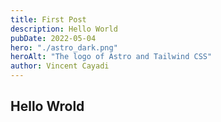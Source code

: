 ```yaml
---
title: First Post
description: Hello World
pubDate: 2022-05-04
hero: "./astro_dark.png"
heroAlt: "The logo of Astro and Tailwind CSS"
author: Vincent Cayadi
---
```


## Hello Wrold
